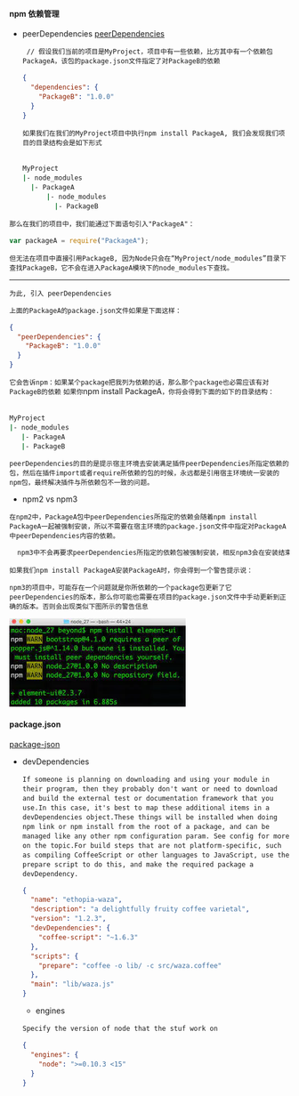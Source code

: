 #### npm 依赖管理

- peerDependencies
  [peerDependencies](https://www.jianshu.com/p/e8fec377eeb8)

  ` // 假设我们当前的项目是MyProject，项目中有一些依赖，比方其中有一个依赖包PackageA，该包的package.json文件指定了对PackageB的依赖`

  ```json
  {
    "dependencies": {
      "PackageB": "1.0.0"
    }
  }
  ```

  `如果我们在我们的MyProject项目中执行npm install PackageA, 我们会发现我们项目的目录结构会是如下形式`

  ```bash

  MyProject
  |- node_modules
    |- PackageA
        |- node_modules
          |- PackageB

  ```

`那么在我们的项目中，我们能通过下面语句引入"PackageA"：`

```javascript
var packageA = require("PackageA");
```

`但无法在项目中直接引用PackageB, 因为Node只会在“MyProject/node_modules”目录下查找PackageB，它不会在进入PackageA模块下的node_modules下查找。`

---

`为此, 引入 peerDependencies`

`上面的PackageA的package.json文件如果是下面这样：`

```json
{
  "peerDependencies": {
    "PackageB": "1.0.0"
  }
}
```

`它会告诉npm：如果某个package把我列为依赖的话，那么那个package也必需应该有对PackageB的依赖`
`如果你`npm install PackageA`，你将会得到下面的如下的目录结构：`

```bash

MyProject
|- node_modules
   |- PackageA
   |- PackageB

```

`peerDependencies的目的是提示宿主环境去安装满足插件peerDependencies所指定依赖的包，然后在插件import或者require所依赖的包的时候，永远都是引用宿主环境统一安装的npm包，最终解决插件与所依赖包不一致的问题。`

- npm2 vs npm3

`在npm2中，PackageA包中peerDependencies所指定的依赖会随着npm install PackageA一起被强制安装，所以不需要在宿主环境的package.json文件中指定对PackageA中peerDependencies内容的依赖。`

```bash
  npm3中不会再要求peerDependencies所指定的依赖包被强制安装，相反npm3会在安装结束后检查本次安装是否正确，如果不正确会给用户打印警告提示。
```

`如果我们npm install PackageA安装PackageA时，你会得到一个警告提示说：`

`npm3的项目中，可能存在一个问题就是你所依赖的一个package包更新了它peerDependencies的版本，那么你可能也需要在项目的package.json文件中手动更新到正确的版本。否则会出现类似下图所示的警告信息`

![warningPic](./img/peerDependencies.webp)

#### package.json

[package-json](https://docs.npmjs.com/cli/v7/configuring-npm/package-json)

- devDependencies

  `If someone is planning on downloading and using your module in their program, then they probably don't want or need to download and build the external test or documentation framework that you use.In this case, it's best to map these additional items in a devDependencies object.These things will be installed when doing npm link or npm install from the root of a package, and can be managed like any other npm configuration param. See config for more on the topic.For build steps that are not platform-specific, such as compiling CoffeeScript or other languages to JavaScript, use the prepare script to do this, and make the required package a devDependency.`

  ```json
  {
    "name": "ethopia-waza",
    "description": "a delightfully fruity coffee varietal",
    "version": "1.2.3",
    "devDependencies": {
      "coffee-script": "~1.6.3"
    },
    "scripts": {
      "prepare": "coffee -o lib/ -c src/waza.coffee"
    },
    "main": "lib/waza.js"
  }
  ```

  - engines

  `Specify the version of node that the stuf work on`

  ```json
  {
    "engines": {
      "node": ">=0.10.3 <15"
    }
  }
  ```
